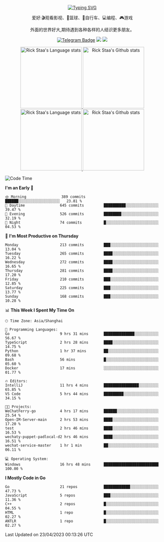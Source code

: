 <div align="center"> 

[![Typing SVG](https://readme-typing-svg.herokuapp.com?size=25&duration=2500&color=eeeeee&vCenter=true&width=200&height=40&lines=Hi+there+%F0%9F%91%8B%F0%9F%8F%BB;I'm+DanBai)](https://git.io/typing-svg)

爱好:🎬观看影视、🏀篮球、🚴自行车、💻编程、🎮游戏

外面的世界好大,期待遇到各种各样的人结识更多朋友。

[![Telegram Badge](https://img.shields.io/badge/-Telegram-blue?style=flat&logo=Telegram&logoColor=white)](https://t.me/danbai9420) 
[![](https://img.shields.io/badge/-Blog-brightgreen?style=flat&logo=Blogger&logoColor=white)](https://p00q.cn)
[![](https://img.shields.io/badge/-Email-red?style=flat&logo=Mail.Ru&logoColor=white)](mailto:danbai@88.com)
</div>

<!-- Light Mode -->
<div align="center"> 
<a href="https://github.com/anuraghazra/github-readme-stats#gh-light-mode-only">
<img height=200 src="https://github-readme-stats-git-master-rstaa-rickstaa.vercel.app/api/top-langs/?username=danbai225&layout=compact&langs_count=10&hide_border=1&role=OWNER,COLLABORATOR#gh-light-mode-only" alt="Rick Staa's Language stats" />
</a>
<a href="https://github.com/anuraghazra/github-readme-stats#gh-light-mode-only">
<img height=200 src="https://github-readme-stats-git-master-rstaa-rickstaa.vercel.app/api?username=danbai225&show_icons=true&count_private=true&line_height=28&hide_border=1&include_all_commits=true&card_width=450&role=OWNER,COLLABORATOR&exclude_repo=github-readme-stats#gh-light-mode-only" alt="Rick Staa's Github stats" />
</a>
</div>

<!-- Dark Mode -->
<div align="center"> 
<a href="https://github.com/anuraghazra/github-readme-stats#gh-dark-mode-only">
<img height=200 src="https://github-readme-stats-git-master-rstaa-rickstaa.vercel.app/api/top-langs/?username=danbai225&layout=compact&langs_count=10&hide_border=1&role=OWNER,COLLABORATOR&theme=github_dark#gh-dark-mode-only" alt="Rick Staa's Language stats" />
</a>
<a href="https://github.com/anuraghazra/github-readme-stats#gh-dark-mode-only">
<img height=200 src="https://github-readme-stats-git-master-rstaa-rickstaa.vercel.app/api?username=danbai225&show_icons=true&count_private=true&line_height=28&hide_border=1&include_all_commits=true&card_width=450&role=OWNER,COLLABORATOR&exclude_repo=github-readme-stats&theme=github_dark#gh-dark-mode-only" alt="Rick Staa's Github stats" />
</a>
</div>

<!--START_SECTION:waka-->
![Code Time](http://img.shields.io/badge/Code%20Time-179%20hrs%2031%20mins-blue)

**I'm an Early 🐤** 

```text
🌞 Morning                389 commits         ██████░░░░░░░░░░░░░░░░░░░   23.81 % 
🌆 Daytime                645 commits         ██████████░░░░░░░░░░░░░░░   39.47 % 
🌃 Evening                526 commits         ████████░░░░░░░░░░░░░░░░░   32.19 % 
🌙 Night                  74 commits          █░░░░░░░░░░░░░░░░░░░░░░░░   04.53 % 
```
📅 **I'm Most Productive on Thursday** 

```text
Monday                   213 commits         ███░░░░░░░░░░░░░░░░░░░░░░   13.04 % 
Tuesday                  265 commits         ████░░░░░░░░░░░░░░░░░░░░░   16.22 % 
Wednesday                272 commits         ████░░░░░░░░░░░░░░░░░░░░░   16.65 % 
Thursday                 281 commits         ████░░░░░░░░░░░░░░░░░░░░░   17.20 % 
Friday                   210 commits         ███░░░░░░░░░░░░░░░░░░░░░░   12.85 % 
Saturday                 225 commits         ███░░░░░░░░░░░░░░░░░░░░░░   13.77 % 
Sunday                   168 commits         ███░░░░░░░░░░░░░░░░░░░░░░   10.28 % 
```


📊 **This Week I Spent My Time On** 

```text
🕑︎ Time Zone: Asia/Shanghai

💬 Programming Languages: 
Go                       9 hrs 31 mins       ██████████████░░░░░░░░░░░   56.67 % 
TypeScript               2 hrs 28 mins       ████░░░░░░░░░░░░░░░░░░░░░   14.75 % 
Python                   1 hr 37 mins        ██░░░░░░░░░░░░░░░░░░░░░░░   09.68 % 
Bash                     56 mins             █░░░░░░░░░░░░░░░░░░░░░░░░   05.60 % 
Docker                   17 mins             ░░░░░░░░░░░░░░░░░░░░░░░░░   01.77 % 

🔥 Editors: 
IntelliJ                 11 hrs 4 mins       ████████████████░░░░░░░░░   65.85 % 
VS Code                  5 hrs 44 mins       █████████░░░░░░░░░░░░░░░░   34.15 % 

🐱‍💻 Projects: 
WeChatFerry-go           4 hrs 17 mins       ██████░░░░░░░░░░░░░░░░░░░   25.54 % 
Open-IM-Server-main      2 hrs 53 mins       ████░░░░░░░░░░░░░░░░░░░░░   17.20 % 
test                     2 hrs 46 mins       ████░░░░░░░░░░░░░░░░░░░░░   16.53 % 
wechaty-puppet-padlocal-d2 hrs 46 mins       ████░░░░░░░░░░░░░░░░░░░░░   16.51 % 
wechat-service-master    1 hr 1 min          ██░░░░░░░░░░░░░░░░░░░░░░░   06.11 % 

💻 Operating System: 
Windows                  16 hrs 48 mins      █████████████████████████   100.00 % 
```

**I Mostly Code in Go** 

```text
Go                       21 repos            ████████████░░░░░░░░░░░░░   47.73 % 
JavaScript               5 repos             ███░░░░░░░░░░░░░░░░░░░░░░   11.36 % 
C++                      2 repos             █░░░░░░░░░░░░░░░░░░░░░░░░   04.55 % 
HTML                     1 repo              █░░░░░░░░░░░░░░░░░░░░░░░░   02.27 % 
ANTLR                    1 repo              █░░░░░░░░░░░░░░░░░░░░░░░░   02.27 % 
```




 Last Updated on 23/04/2023 00:13:26 UTC
<!--END_SECTION:waka-->
